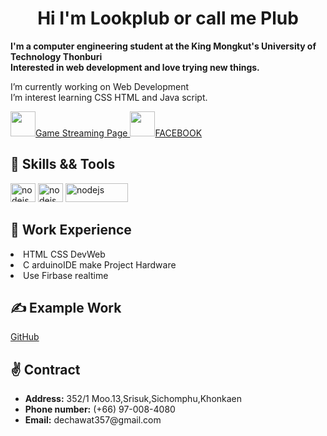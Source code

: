 <h1 align="center"> <b> Hi  I'm Lookplub or call me Plub </b>
</h1>

<p align="left"> <b>        I'm a computer engineering student at the King Mongkut's University of Technology Thonburi <br />Interested in web development and love trying new things. </b></p>

<p align="left"> I’m currently working on Web Development <br /> I’m interest learning CSS HTML and Java script.</p>

 <a href="https://www.facebook.com/P-lub-Gaming-102563579143297" class="text-center">
    <img src="https://upload.wikimedia.org/wikipedia/commons/thumb/f/fe/Video-Game-Controller-Icon-IDV-green.svg/1024px-Video-Game-Controller-Icon-IDV-green.svg.png" alt=""width="40" height="40">Game Streaming Page </a>
<a href="https://www.facebook.com/profile.php?id=100017935664780" class="text-center">
    <img src="https://cdn3.iconfinder.com/data/icons/free-social-icons/67/facebook_circle_color-512.png" alt=""width="40" height="40">FACEBOOK</a>             
 
<h2 align="left"> 🔧 Skills && Tools </h2>
<a href="https://www.arduino.cc" rel="nofollow"> 
    <img src="https://upload.wikimedia.org/wikipedia/commons/thumb/8/87/Arduino_Logo.svg/1024px-Arduino_Logo.svg.png" alt="nodejs" width="40" height="30" style="max-width: 100%;"></a>
<a href="https://code.visualstudio.com" rel="nofollow"> 
    <img src="https://cdn.icon-icons.com/icons2/2107/PNG/512/file_type_vscode_icon_130084.png" alt="nodejs" width="40" height="30" style="max-width: 100%;"></a>  
<a href="https://console.firebase.google.com" rel="nofollow"> 
    <img src="https://upload.wikimedia.org/wikipedia/commons/thumb/3/37/Firebase_Logo.svg/1280px-Firebase_Logo.svg.png" alt="nodejs" width="100" height="30" style="max-width: 100%;"></a> 
    
<h2 align="left"> 🌟 Work Experience </h2
 <ul>
      <li>HTML CSS DevWeb</li>
      <li>C arduinoIDE make Project Hardware</li>
      <li>Use Firbase realtime</li>
 </ul>
<h2 align="left"> ✍️ Example Work  </h2>  
  <a href="https://github.com/DechawatRoyda/Project">GitHub</a>
  
<h2> ✌️ Contract</h2>
      <ul>
        <li><strong>Address:</strong> 352/1 Moo.13,Srisuk,Sichomphu,Khonkaen</li>
        <li><strong>Phone number:</strong> (+66) 97-008-4080</li>
        <li><strong>Email:</strong> dechawat357@gmail.com</li>
      </ul>
</h1>   

